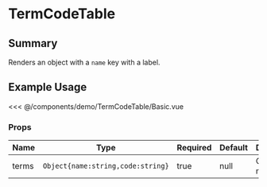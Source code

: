 <script setup>
import Basic from './demo/TermCodeTable/Basic.vue'
</script>

# TermCodeTable

## Summary

Renders an object with a `name` key with a label.

## Example Usage

<DemoContainer>
  <Basic/>
</DemoContainer>

<<< @/components/demo/TermCodeTable/Basic.vue

### Props

| Name | Type | Required | Default | Description |
| ---- | ---- | ---- |------- | ----------- |
| terms | `Object{name:string,code:string}` | true | null | Object with name key |
